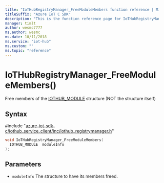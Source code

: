 ```yaml
---                             
title: "IoTHubRegistryManager_FreeModuleMembers function reference | Microsoft Docs" 
titleSuffix: "Azure IoT C SDK"            
description: "This is the function reference page for IoTHubRegistryManager_FreeModuleMembers() in the Azure IoT C SDK. This SDK is used with Azure IoT Hub and Azure IoT Hub Device Provisioning Service"            
manager: timlt                 
author: wesmc7777              
ms.author: wesmc               
ms.date: 10/11/2018                    
ms.service: "iot-hub"             
ms.custom: ""                
ms.topic: "reference"        
---                            
```


# IoTHubRegistryManager_FreeModuleMembers()

Free members of the [IOTHUB_MODULE](../iothub-registrymanager-h.md#iothub_module) structure (NOT the structure itself)

## Syntax

\#include "[azure-iot-sdk-c/iothub_service_client/inc/iothub_registrymanager.h](../iothub-registrymanager-h.md)"  
```C
void IoTHubRegistryManager_FreeModuleMembers(
  IOTHUB_MODULE  moduleInfo
);
```

## Parameters
* `moduleInfo` The structure to have its members freed.

